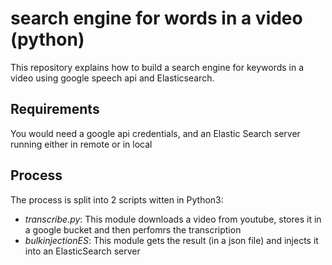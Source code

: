 # search engine for words in a video (python)
This repository explains how to build a search engine for keywords in a video using google speech api and Elasticsearch.

## Requirements
You would need a google api credentials, and an Elastic Search server running either in remote or in local

## Process
The process is split into 2 scripts witten in Python3:
* _transcribe.py_: This module downloads a video from youtube, stores it in a google bucket and then perfomrs the transcription
* _bulkinjectionES_: This module gets the result (in a json file) and injects it into an ElasticSearch server
